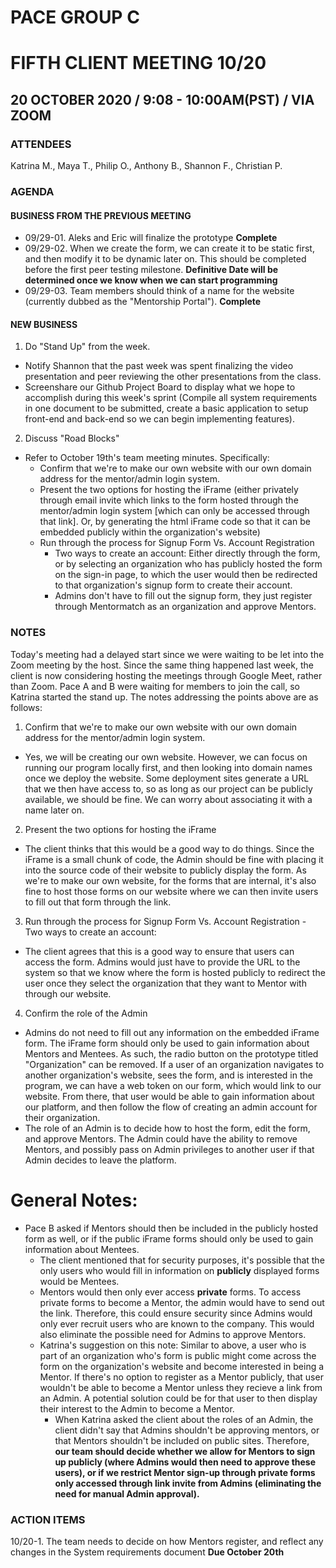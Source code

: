 # PACE GROUP C
# FIFTH CLIENT MEETING 10/20

## 20 OCTOBER 2020 / 9:08 - 10:00AM(PST) / VIA ZOOM

### ATTENDEES
Katrina M., Maya T., Philip O., Anthony B., Shannon F., Christian P.

### AGENDA

#### BUSINESS FROM THE PREVIOUS MEETING
- 09/29-01. Aleks and Eric will finalize the prototype **Complete** 
- 09/29-02. When we create the form, we can create it to be static first, and then modify it to be dynamic later on. This should be completed before the first peer testing milestone. **Definitive Date will be determined once we know when we can start programming**
- 09/29-03. Team members should think of a name for the website (currently dubbed as the "Mentorship Portal"). **Complete**

#### NEW BUSINESS
1. Do "Stand Up" from the week. 
- Notify Shannon that the past week was spent finalizing the video presentation and peer reviewing the other presentations from the class.
- Screenshare our Github Project Board to display what we hope to accomplish during this week's sprint (Compile all system requirements in one document to be submitted, create a basic application to setup front-end and back-end so we can begin implementing features).
2. Discuss "Road Blocks"
- Refer to October 19th's team meeting minutes. Specifically: 
    - Confirm that we're to make our own website with our own domain address for the mentor/admin login system.  
    - Present the two options for hosting the iFrame (either privately through email invite which links to the form hosted through the mentor/admin login system [which can only be accessed through that link]. Or, by generating the html iFrame code so that it can be embedded publicly within the organization's website) 
    - Run through the process for Signup Form Vs. Account Registration 
        - Two ways to create an account: Either directly through the form, or by selecting an organization who has publicly hosted the form on the sign-in page, to which the user would then be redirected to that organization's signup form to create their account.
        - Admins don't have to fill out the signup form, they just register through Mentormatch as an organization and approve Mentors.

### NOTES
Today's meeting had a delayed start since we were waiting to be let into the Zoom meeting by the host. Since the same thing happened last week, the client is now considering hosting the meetings through Google Meet, rather than Zoom. 
Pace A and B were waiting for members to join the call, so Katrina started the stand up. The notes addressing the points above are as follows:
1. Confirm that we're to make our own website with our own domain address for the mentor/admin login system.  
- Yes, we will be creating our own website. However, we can focus on running our program locally first, and then looking into domain names once we deploy the website. Some deployment sites generate a URL that we then have access to, so as long as our project can be publicly available, we should be fine. We can worry about associating it with a name later on.
2. Present the two options for hosting the iFrame
- The client thinks that this would be a good way to do things. Since the iFrame is a small chunk of code, the Admin should be fine with placing it into the source code of their website to publicly display the form. As we're to make our own website, for the forms that are internal, it's also fine to host those forms on our website where we can then invite users to fill out that form through the link. 
3. Run through the process for Signup Form Vs. Account Registration - Two ways to create an account: 
- The client agrees that this is a good way to ensure that users can access the form. Admins would just have to provide the URL to the system so that we know where the form is hosted publicly to redirect the user once they select the organization that they want to Mentor with through our website.
4. Confirm the role of the Admin
- Admins do not need to fill out any information on the embedded iFrame form. The iFrame form should only be used to gain information about Mentors and Mentees. As such, the radio button on the prototype titled "Organization" can be removed. If a user of an organization navigates to another organization's website, sees the form, and is interested in the program, we can have a web token on our form, which would link to our website. From there, that user would be able to gain information about our platform, and then follow the flow of creating an admin account for their organization. 
- The role of an Admin is to decide how to host the form, edit the form, and approve Mentors. The Admin could have the ability to remove Mentors, and possibly pass on Admin privileges to another user if that Admin decides to leave the platform. 

# General Notes:
- Pace B asked if Mentors should then be included in the publicly hosted form as well, or if the public iFrame forms should only be used to gain information about Mentees.
    - The client  mentioned that for security purposes, it's possible that the only users who would fill in information on **publicly** displayed forms would be Mentees. 
    - Mentors would then only ever access **private** forms. To access private forms to become a Mentor, the admin would have to send out the link. Therefore, this could ensure security since Admins would only ever recruit users who are known to the company. This would also eliminate the possible need for Admins to approve Mentors. 
    - Katrina's suggestion on this note: Similar to above, a user who is part of an organization who's form is public might come across the form on the organization's website and become interested in being a Mentor. If there's no option to register as a Mentor publicly, that user wouldn't be able to become a Mentor unless they recieve a link from an 
    Admin. A potential solution could be for that user to then display their interest to the Admin to become a Mentor. 
        - When Katrina asked the client about the roles of an Admin, the client didn't say that Admins shouldn't be approving mentors, or that Mentors shouldn't be included on public sites. Therefore, **our team should decide whether we allow for Mentors to sign up publicly (where Admins would then need to approve these users), or if we restrict Mentor sign-up through private forms only accessed through link invite from Admins (eliminating the need for manual Admin approval).**

### ACTION ITEMS
10/20-1. The team needs to decide on how Mentors register, and reflect any changes in the System requirements document **Due October 20th**